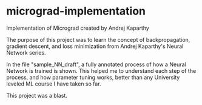 # micrograd-implementation
Implementation of Micrograd created by Andrej Kaparthy

The purpose of this project was to learn the concept of backpropagation, gradient descent, and loss minimization from Andrej Kaparthy's Neural Network series. 

In the file "sample_NN_draft", a fully annotated process of how a Neural Network is trained is shown. This helped me to understand each step of the process, and how parameter tuning works, better than any University leveled ML course I have taken so far. 

This project was a blast. 
